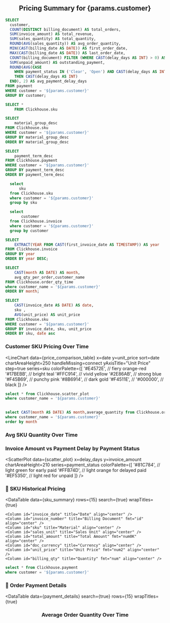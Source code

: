 <center>

## Pricing Summary for {params.customer}

</center>

```sql kpi
SELECT
  customer,
  COUNT(DISTINCT billing_document) AS total_orders,
  SUM(invoice_amount) AS total_revenue,
  SUM(sales_quantity) AS total_quantity,
  ROUND(AVG(sales_quantity)) AS avg_order_quantity,
  MIN(CAST(billing_date AS DATE)) AS first_order_date,
  MAX(CAST(billing_date AS DATE)) AS last_order_date,
  COUNT(billing_document) FILTER (WHERE CAST(delay_days AS INT) > 0) AS payment_delayed_orders,
  SUM(unpaid_amount) AS outstanding_payment,
  ROUND(AVG(CASE 
    WHEN payment_status IN ('Clear', 'Open') AND CAST(delay_days AS INT) > 0 
    THEN CAST(delay_days AS INT) 
  END), 2) AS avg_payment_delay_days
FROM payment
WHERE customer = '${params.customer}'
GROUP BY customer;
```

```sql sku_summary
SELECT *
    FROM Clickhouse.sku
```

<center>

<Dropdown data={year} name=year value=year defaultValue='%' title="Year" >
<DropdownOption value="%" valueLabel="All Years"/>
</Dropdown>

<Dropdown data={material_group_desc} name=material_group_desc value=material_group_desc defaultValue='%' title="Material Group">
  <DropdownOption value="%" valueLabel="All"/>
</Dropdown>

<Dropdown data={payment_term_desc} name=payment_term_desc value=payment_term_desc defaultValue='%' title="Payment Term">
  <DropdownOption value="%" valueLabel="All"/>
</Dropdown>


<Dropdown data={sku} name=sku value=sku defaultValue='{params.sku}' title="SKU">
  <DropdownOption value="%" valueLabel="All"/>
</Dropdown>

<Dropdown data={customer} name=customer value=customer defaultValue='{params.customer}' title="Customer">
</Dropdown>

</center>

<Grid cols=3>
    <BigValue 
        data={kpi} 
        value=total_orders
        title="Total Orders"
        fmt=num0
    />
    <BigValue 
        data={kpi} 
        value=total_quantity
        title="Total Quantity"
        fmt=num0
    />
    <BigValue 
        data={kpi} 
        value=avg_order_quantity
        title="Average Order Quantity"
        fmt=num0
    />
</Grid>


<Grid cols=3>
    <BigValue 
        data={kpi} 
        value=total_revenue
        title="Total Revenue"
        fmt=num0
    />
    <BigValue 
        data={kpi} 
        value=first_order_date
        title="First Order Date"
    />
    <BigValue 
        data={kpi} 
        value=last_order_date
        title="Last Order Date"
    />
</Grid>

<Grid cols=3>
    <BigValue 
        data={kpi} 
        value=payment_delayed_orders
        title="Payment Delayed Orders"
        fmt=num0
    />

<BigValue 
        data={kpi} 
        value=outstanding_payment
        title="Outstanding Payment"
        fmt=num0
    />

<BigValue 
        data={kpi} 
        value=avg_payment_delay_days
        title="Average Payment Delay (Days)"
        fmt=num0
    />

</Grid>



```sql material_group_desc
SELECT
    material_group_desc
FROM Clickhouse.sku
WHERE customer = '${params.customer}'
GROUP BY material_group_desc
ORDER BY material_group_desc
```

```sql payment_term_desc
SELECT
    payment_term_desc
FROM Clickhouse.payment
WHERE customer = '${params.customer}'  
GROUP BY payment_term_desc
ORDER BY payment_term_desc
```

```sql sku  
  select
      sku
  from Clickhouse.sku
  where customer = '${params.customer}'
  group by sku
```

```sql customer
  select
       customer
  from Clickhouse.invoice
  where customer = '${params.customer}'
  group by customer
```

```sql year
SELECT
    EXTRACT(YEAR FROM CAST(first_invoice_date AS TIMESTAMP)) AS year
FROM Clickhouse.invoice
GROUP BY year
ORDER BY year DESC;
```

```sql avg_qty_per_order_over_time
SELECT 
    CAST(month AS DATE) AS month,
    avg_qty_per_order,customer_name
FROM Clickhouse.order_qty_time
where customer_name = '${params.customer}'
ORDER BY month;

```

```sql price_comparison_table
SELECT
    CAST(invoice_date AS DATE) AS date,
    sku ,
    AVG(unit_price) AS unit_price
FROM Clickhouse.sku
WHERE customer = '${params.customer}'
GROUP BY invoice_date, sku, unit_price
ORDER BY sku, date asc
```


### Customer SKU Pricing Over Time
<LineChart
data={price_comparison_table}
x=date
y=unit_price
sort=date
chartAreaHeight=250
handleMissing=connect
yAxisTitle="Unit Price"
step=true
series=sku
colorPalette={[
  '#E4572E', // fiery orange-red
  '#17BEBB', // bright teal
  '#FFC914', // vivid yellow
  '#2E86AB', // strong blue
  '#F45B69',  // punchy pink
  '#8B6914',  // dark gold
  '#F4511E',  // 
  '#000000',  // black
]}
/>


```sql scatter_plot
select * from Clickhouse.scatter_plot
where customer_name = '${params.customer}'
```


```sql avg_qty_per_sku
   
select CAST(month AS DATE) AS month,average_quantity from Clickhouse.order_qty_time
where customer_name = '${params.customer}'
order by month
```

<Grid cols=2>

<div>


### Avg SKU Quantity Over Time

<LineChart
data={avg_qty_per_sku}
x=month
y=average_quantity
chartAreaHeight=220
yAxisTitle="Avg Qty per SKU"
yFmt=num0k
/>


</div>

<div>

### Invoice Amount vs Payment Delay by Payment Status

<ScatterPlot 
    data={scatter_plot}
    x=delay_days
    y=invoice_amount
    chartAreaHeight=210
    series=payment_status
    colorPalette={[
'#81C784', // light green for early paid
'#FFB74D', // light orange for delayed paid  
'#EF5350', // light red for unpaid
]}
/>
</div>

</Grid>

### 📅 SKU Historical Pricing

<DataTable 
    data={sku_summary}
    rows={15}
    search={true}
    wrapTitles={true}
>
    <Column id="invoice_date" title="Date" align="center" />
    <Column id="invoice_number" title="Billing Document" fmt="id" align="center" />
    <Column id="sku" title="Material" align="center" />
    <Column id="sales_unit" title="Sales Unit" align="center" />
    <Column id="total_amount" title="Total Amount" fmt="num0K" align="center" />
    <Column id="doc_currency" title="Currency" align="center" />
    <Column id="unit_price" title="Unit Price" fmt="num2" align="center" />
    <Column id="billing_qty" title="Quantity" fmt="num" align="center" />
</DataTable>



```sql payment_details
select * from Clickhouse.payment
where customer = '${params.customer}'
```

### 📅 Order Payment Details

<DataTable
  data={payment_details}
  search={true}
  rows={15}
  wrapTitles={true}
>
  <Column id="billing_date" title="Date" align="center" />
  <Column id="billing_document" title="Billing Document" fmt="id" align="center" />
  <Column id="invoice_amount" title="Invoice Amount" fmt="num1k" align="center" />
  <Column id="sales_quantity" title="Qty" fmt="num" align="center" />
  <Column id="payment_term_desc" title="Payment Term" align="center" />
  <Column id="paid_amount" title="Paid Amount" fmt="num1k" align="center" />
  <Column id="payment_status" title="Payment Status" align="center" />
  <Column id="clearing_date" title="Clearing Date" align="center" />
  <Column id="baseline_date" title="Baseline Date" align="center" />
  <Column id="cash_discount_days_1" title="Credit Days" fmt="num" align="center" />
  <Column id="due_date" title="Due Date" align="center" />
  <Column id="delay_days" title="Delay Days" fmt="num" align="center" />
  <Column id="unpaid_amount" title="Unpaid Amount" fmt="num1k" align="center" />
</DataTable>


### Average Order Quantity Over Time

<LineChart
data={avg_qty_per_order_over_time}
x=month
y=avg_qty_per_order
yFmt=num0k
yAxisTitle="Avg Qty per Order"
/>  